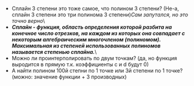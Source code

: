 * Сплайн 3 степени это тоже самое, что полином 3 степени? (Не-а, сплайн 3 степени это три полинома 3 степени)*Сам запутался, но это точно верно*\
* ***Сплайн - функция, область определения которой разбита на конечное число отрезков, на каждом из которых она совпадает с некоторым алгебраическим многочленом (полиномом). Максимальная из степеней использованных полиномов называется степенью сплайна.***\
* Можно ли проинтерполировать по двум точкам? (да, но функция выродится в прямую т.к. коэффициенты c и d будут 0)
* А найти полином 100й степни по 1 точке или 3й степени по 1 точке? (можно: значение функции + 3 производных)

